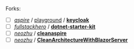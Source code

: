 Forks:
- [ ] [_aspire_](https://github.com/dotnet/aspire/tree/main) / [playground](https://github.com/dotnet/aspire/tree/main/playground) / [**keycloak**](https://github.com/dotnet/aspire/tree/main/playground/keycloak)
- [ ] [_fullstackhero_](https://github.com/fullstackhero) / [**dotnet-starter-kit**](https://github.com/fullstackhero/dotnet-starter-kit)
- [ ] [_neozhu_](https://github.com/neozhu) / [**cleanaspire**](https://github.com/neozhu/cleanaspire)
- [ ] [_neozhu_](https://github.com/neozhu) / [**CleanArchitectureWithBlazorServer**](https://github.com/neozhu/CleanArchitectureWithBlazorServer)
